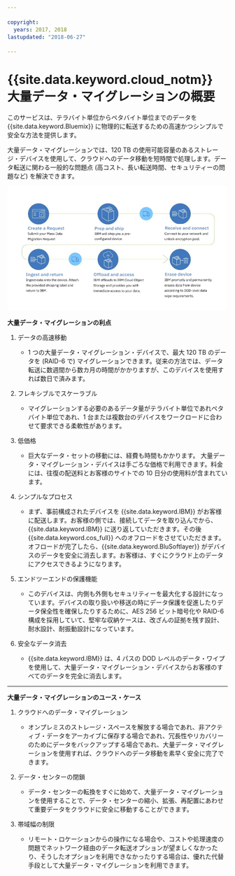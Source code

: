 ```yaml
---

copyright:
  years: 2017, 2018
lastupdated: "2018-06-27"

---
```



# {{site.data.keyword.cloud_notm}} 大量データ・マイグレーションの概要

このサービスは、テラバイト単位からペタバイト単位までのデータを {{site.data.keyword.Bluemix}} に物理的に転送するための高速かつシンプルで安全な方法を提供します。

大量データ・マイグレーションでは、120 TB の使用可能容量のあるストレージ・デバイスを使用して、クラウドへのデータ移動を短時間で処理します。データ転送に関わる一般的な問題点 (高コスト、長い転送時間、セキュリティーの問題など) を解決できます。

![大量データ・マイグレーションのプロセス・フロー](/images/MDMSWorkflow.png)

**大量データ・マイグレーションの利点**

1. データの高速移動
    - 1 つの大量データ・マイグレーション・デバイスで、最大 120 TB のデータを (RAID-6 で) マイグレーションできます。従来の方法では、データ転送に数週間から数カ月の時間がかかりますが、このデバイスを使用すれば数日で済みます。
    
2. フレキシブルでスケーラブル
    - マイグレーションする必要のあるデータ量がテラバイト単位であれペタバイト単位であれ、1 台または複数台のデバイスをワークロードに合わせて要求できる柔軟性があります。
    
3. 低価格
    - 巨大なデータ・セットの移動には、経費も時間もかかります。 大量データ・マイグレーション・デバイスは手ごろな価格で利用できます。料金には、往復の配送料とお客様のサイトでの 10 日分の使用料が含まれています。 
    
4. シンプルなプロセス
    - まず、事前構成されたデバイスを {{site.data.keyword.IBM}} がお客様に配送します。お客様の側では、接続してデータを取り込んでから、{{site.data.keyword.IBM}} に送り返していただきます。その後 {{site.data.keyword.cos_full}} へのオフロードをさせていただきます。オフロードが完了したら、{{site.data.keyword.BluSoftlayer}} がデバイスのデータを安全に消去します。お客様は、すぐにクラウド上のデータにアクセスできるようになります。
    
5. エンドツーエンドの保護機能
    - このデバイスは、内側も外側もセキュリティーを最大化する設計になっています。デバイスの取り扱いや移送の時にデータ保護を促進したりデータ保全性を確保したりするために、AES 256 ビット暗号化や RAID-6 構成を採用していて、堅牢な収納ケースは、改ざんの証拠を残す設計、耐水設計、耐振動設計になっています。
    
6. 安全なデータ消去
    - {{site.data.keyword.IBM}} は、4 パスの DOD レベルのデータ・ワイプを使用して、大量データ・マイグレーション・デバイスからお客様のすべてのデータを完全に消去します。
    
    
<hr>


**大量データ・マイグレーションのユース・ケース**
1. クラウドへのデータ・マイグレーション
    - オンプレミスのストレージ・スペースを解放する場合であれ、非アクティブ・データをアーカイブに保存する場合であれ、冗長性やリカバリーのためにデータをバックアップする場合であれ、大量データ・マイグレーションを使用すれば、クラウドへのデータ移動を素早く安全に完了できます。

2. データ・センターの閉鎖
    - データ・センターの転換をすぐに始めて、大量データ・マイグレーションを使用することで、データ・センターの縮小、拡張、再配置にあわせて重要データをクラウドに安全に移動することができます。

3. 帯域幅の制限
    - リモート・ロケーションからの操作になる場合や、コストや処理速度の問題でネットワーク経由のデータ転送オプションが望ましくなかったり、そうしたオプションを利用できなかったりする場合は、優れた代替手段として大量データ・マイグレーションを利用できます。
